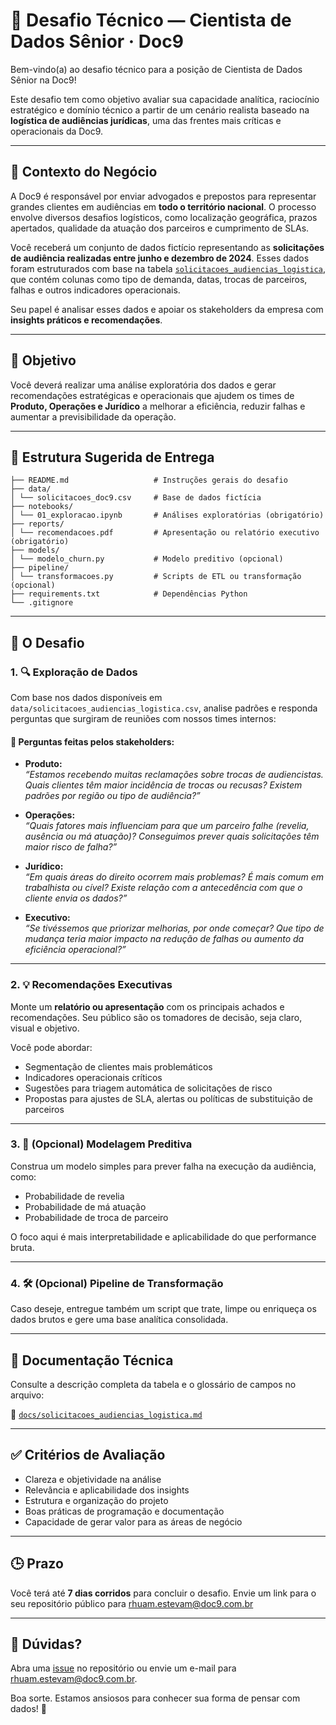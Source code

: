 # 🚀 Desafio Técnico — Cientista de Dados Sênior · Doc9

Bem-vindo(a) ao desafio técnico para a posição de Cientista de Dados Sênior na Doc9!

Este desafio tem como objetivo avaliar sua capacidade analítica, raciocínio estratégico e domínio técnico a partir de um cenário realista baseado na **logística de audiências jurídicas**, uma das frentes mais críticas e operacionais da Doc9.

---

## 🧭 Contexto do Negócio

A Doc9 é responsável por enviar advogados e prepostos para representar grandes clientes em audiências em **todo o território nacional**. O processo envolve diversos desafios logísticos, como localização geográfica, prazos apertados, qualidade da atuação dos parceiros e cumprimento de SLAs.

Você receberá um conjunto de dados fictício representando as **solicitações de audiência realizadas entre junho e dezembro de 2024**. Esses dados foram estruturados com base na tabela [`solicitacoes_audiencias_logistica`](docs/solicitacoes_audiencias_logistica.md), que contém colunas como tipo de demanda, datas, trocas de parceiros, falhas e outros indicadores operacionais.

Seu papel é analisar esses dados e apoiar os stakeholders da empresa com **insights práticos e recomendações**.

---

## 🎯 Objetivo

Você deverá realizar uma análise exploratória dos dados e gerar recomendações estratégicas e operacionais que ajudem os times de **Produto, Operações e Jurídico** a melhorar a eficiência, reduzir falhas e aumentar a previsibilidade da operação.

---

## 📂 Estrutura Sugerida de Entrega

```
├── README.md                   # Instruções gerais do desafio
├── data/
│ └── solicitacoes_doc9.csv     # Base de dados fictícia
├── notebooks/
│ └── 01_exploracao.ipynb       # Análises exploratórias (obrigatório)
├── reports/
│ └── recomendacoes.pdf         # Apresentação ou relatório executivo (obrigatório)
├── models/
│ └── modelo_churn.py           # Modelo preditivo (opcional)
├── pipeline/
│ └── transformacoes.py         # Scripts de ETL ou transformação (opcional)
├── requirements.txt            # Dependências Python
└── .gitignore
```

---

## 🧪 O Desafio

### 1. 🔍 Exploração de Dados

Com base nos dados disponíveis em `data/solicitacoes_audiencias_logistica.csv`, analise padrões e responda perguntas que surgiram de reuniões com nossos times internos:

#### 📌 Perguntas feitas pelos stakeholders:

- **Produto:**  
  _“Estamos recebendo muitas reclamações sobre trocas de audiencistas. Quais clientes têm maior incidência de trocas ou recusas? Existem padrões por região ou tipo de audiência?”_

- **Operações:**  
  _“Quais fatores mais influenciam para que um parceiro falhe (revelia, ausência ou má atuação)? Conseguimos prever quais solicitações têm maior risco de falha?”_

- **Jurídico:**  
  _“Em quais áreas do direito ocorrem mais problemas? É mais comum em trabalhista ou cível? Existe relação com a antecedência com que o cliente envia os dados?”_

- **Executivo:**  
  _“Se tivéssemos que priorizar melhorias, por onde começar? Que tipo de mudança teria maior impacto na redução de falhas ou aumento da eficiência operacional?”_

---

### 2. 💡 Recomendações Executivas

Monte um **relatório ou apresentação** com os principais achados e recomendações. Seu público são os tomadores de decisão, seja claro, visual e objetivo.

Você pode abordar:

- Segmentação de clientes mais problemáticos
- Indicadores operacionais críticos
- Sugestões para triagem automática de solicitações de risco
- Propostas para ajustes de SLA, alertas ou políticas de substituição de parceiros

---

### 3. 🤖 (Opcional) Modelagem Preditiva

Construa um modelo simples para prever falha na execução da audiência, como:

- Probabilidade de revelia
- Probabilidade de má atuação
- Probabilidade de troca de parceiro

O foco aqui é mais interpretabilidade e aplicabilidade do que performance bruta.

---

### 4. 🛠️ (Opcional) Pipeline de Transformação

Caso deseje, entregue também um script que trate, limpe ou enriqueça os dados brutos e gere uma base analítica consolidada.

---

## 📄 Documentação Técnica

Consulte a descrição completa da tabela e o glossário de campos no arquivo:

📄 [`docs/solicitacoes_audiencias_logistica.md`](docs/solicitacoes_audiencias_logistica.md)

---

## ✅ Critérios de Avaliação

- Clareza e objetividade na análise
- Relevância e aplicabilidade dos insights
- Estrutura e organização do projeto
- Boas práticas de programação e documentação
- Capacidade de gerar valor para as áreas de negócio

---

## 🕒 Prazo

Você terá até **7 dias corridos** para concluir o desafio. Envie um link para o seu repositório público para rhuam.estevam@doc9.com.br

---

## 💬 Dúvidas?

Abra uma [issue](https://github.com/doc9-whom/data-challenge-doc9/issues) no repositório ou envie um e-mail para rhuam.estevam@doc9.com.br.

Boa sorte. Estamos ansiosos para conhecer sua forma de pensar com dados! 🚀
